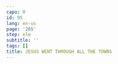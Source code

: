 ```yaml
---
capo: 0
id: 95
lang: en-us
page: '265'
step: ele
subtitle: ''
tags: []
title: JESUS WENT THROUGH ALL THE TOWNS
---
```

